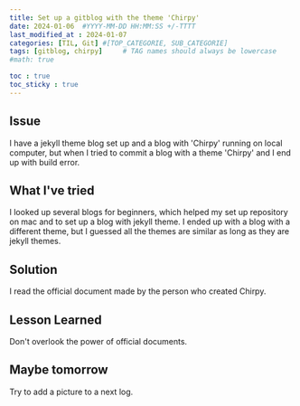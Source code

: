 ```yaml
---
title: Set up a gitblog with the theme 'Chirpy'
date: 2024-01-06  #YYYY-MM-DD HH:MM:SS +/-TTTT
last_modified_at : 2024-01-07
categories: [TIL, Git] #[TOP_CATEGORIE, SUB_CATEGORIE]
tags: [gitblog, chirpy]     # TAG names should always be lowercase
#math: true

toc : true
toc_sticky : true
---
```



## Issue 
I have a jekyll theme blog set up and a blog with 'Chirpy' running on local computer, but when I tried to commit a blog with a theme 'Chirpy' and I end up with build error.

## What I've tried 
I looked up several blogs for beginners, which helped my set up repository on mac and to set up a blog with jekyll theme.
I ended up with a blog with a different theme, but I guessed all the themes are similar as long as they are jekyll themes.


## Solution
I read the official document made by the person who created Chirpy.

## Lesson Learned
Don't overlook the power of official documents.


## Maybe tomorrow
Try to add a picture to a next log.